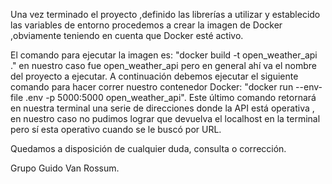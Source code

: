 Una vez terminado el proyecto ,definido las librerías a utilizar y establecido las variables de entorno procedemos a crear la imagen de Docker ,obviamente teniendo en cuenta que Docker esté activo.

El comando para ejecutar la imagen es: "docker build -t open_weather_api ." en nuestro caso fue open_weather_api pero en general ahí va el nombre del proyecto a ejecutar. A continuación debemos ejecutar el siguiente comando para hacer correr nuestro contenedor Docker: "docker run --env-file .env -p 5000:5000 open_weather_api". Este último comando retornará en nuestra terminal una serie de direcciones donde la API está operativa , en nuestro caso no pudimos lograr que devuelva el localhost en la terminal pero sí esta operativo cuando se le buscó por URL.

Quedamos a disposición de cualquier duda, consulta o corrección.

Grupo Guido Van Rossum.
